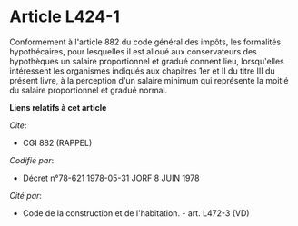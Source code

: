 # Article L424-1

Conformément à l'article 882 du code général des impôts, les formalités hypothécaires, pour lesquelles il est alloué aux
conservateurs des hypothèques un salaire proportionnel et gradué donnent lieu, lorsqu'elles intéressent les organismes
indiqués aux chapitres 1er et II du titre III du présent livre, à la perception d'un salaire minimum qui représente la moitié
du salaire proportionnel et gradué normal.

**Liens relatifs à cet article**

_Cite_:

  - CGI 882 (RAPPEL)

_Codifié par_:

  - Décret n°78-621 1978-05-31 JORF 8 JUIN 1978

_Cité par_:

  - Code de la construction et de l'habitation. - art. L472-3 (VD)
